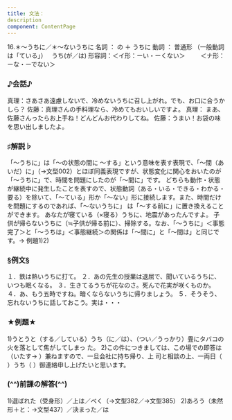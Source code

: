 ```yaml
---
title: 文法：
description
component: ContentPage
---
```



16.＊～うちに／＊～ないうちに
名詞 ： の ＋ うちに
動詞 ： 普通形 （一般動詞は「ている」）   うち(が／は)
形容詞：＜イ形：ーい・ーくない＞    
    ＜ナ形：ーな・ーでない＞    

### ♪会話♪
真理：さあさあ遠慮しないで、冷めないうちに召し上がれ。でも、お口に合うかしら？ 
佐藤：真理さんの手料理なら、冷めてもおいしいですよ。
真理： まあ、佐藤さんったらお上手ね！どんどんお代わりしてね。 
佐藤：うまい！お袋の味を思い出しましたよ。

### ♯解説♭
「～うちに」は「～の状態の間に ～する」という意味を表す表現で、「～間（あいだ）に」（→文型002）とほぼ同義表現ですが、状態変化に関心をおいたのが「～うちに」で、時間を問題にしたのが「～間に」です。
どちらも動作・状態が継続中に発生したことを表すので、状態動詞（ある・いる・できる・わかる・要る）を除いて、「～ている」形か「～ない」形に接続します。また、時間だけを問題にするのであれば、「～ないうちに」 は「～する前に」に置き換えることができます。
あなたが寝ている（×寝る）うちに、地震があったんですよ。 子供が帰らないうちに（≒子供が帰る前に）、掃除する。なお、「～うちに」＜事態完了＞と「～うちは」＜事態継続＞の関係は「～間に」と「～間は」と同じです。→ 例題1)2)

### §例文§
１．鉄は熱いうちに打て。
２．あの先生の授業は退屈で、聞いているうちに、いつも眠くなる。
３．生きてるうちが花なのさ。死んで花実が咲くものか。
４．あ、もう五時ですね。暗くならないうちに帰りましょう。
５．そうそう、忘れないうちに話しておこう。実は・・・

### ★例題★
1)うとうと（する／している）うち（に／は）、（つい／うっかり）畳にタバコの火を落として焦がしてしまっ
た。
2)この件につきましては、この場での即答は（いたす→ ）兼ねますので、一旦会社に持ち帰り、上 司と相談の上、一両日（ ）うち（ ）御連絡申し上げたいと思います。

### (^^)前課の解答(^^)
1)選ばれた（受身形）／上は／べく（→文型382／→文型385）
2)あろう（未然形＋と：→文型437）／決まった／は
